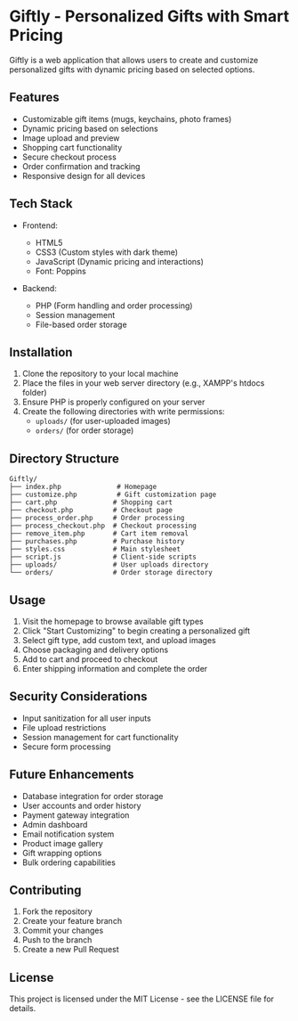 # Giftly - Personalized Gifts with Smart Pricing

Giftly is a web application that allows users to create and customize personalized gifts with dynamic pricing based on selected options.

## Features

- Customizable gift items (mugs, keychains, photo frames)
- Dynamic pricing based on selections
- Image upload and preview
- Shopping cart functionality
- Secure checkout process
- Order confirmation and tracking
- Responsive design for all devices

## Tech Stack

- Frontend:
  - HTML5
  - CSS3 (Custom styles with dark theme)
  - JavaScript (Dynamic pricing and interactions)
  - Font: Poppins

- Backend:
  - PHP (Form handling and order processing)
  - Session management
  - File-based order storage

## Installation

1. Clone the repository to your local machine
2. Place the files in your web server directory (e.g., XAMPP's htdocs folder)
3. Ensure PHP is properly configured on your server
4. Create the following directories with write permissions:
   - `uploads/` (for user-uploaded images)
   - `orders/` (for order storage)

## Directory Structure

```
Giftly/
├── index.php              # Homepage
├── customize.php          # Gift customization page
├── cart.php              # Shopping cart
├── checkout.php          # Checkout page
├── process_order.php     # Order processing
├── process_checkout.php  # Checkout processing
├── remove_item.php       # Cart item removal
├── purchases.php         # Purchase history
├── styles.css            # Main stylesheet
├── script.js             # Client-side scripts
├── uploads/              # User uploads directory
└── orders/               # Order storage directory
```

## Usage

1. Visit the homepage to browse available gift types
2. Click "Start Customizing" to begin creating a personalized gift
3. Select gift type, add custom text, and upload images
4. Choose packaging and delivery options
5. Add to cart and proceed to checkout
6. Enter shipping information and complete the order

## Security Considerations

- Input sanitization for all user inputs
- File upload restrictions
- Session management for cart functionality
- Secure form processing

## Future Enhancements

- Database integration for order storage
- User accounts and order history
- Payment gateway integration
- Admin dashboard
- Email notification system
- Product image gallery
- Gift wrapping options
- Bulk ordering capabilities

## Contributing

1. Fork the repository
2. Create your feature branch
3. Commit your changes
4. Push to the branch
5. Create a new Pull Request

## License

This project is licensed under the MIT License - see the LICENSE file for details. 